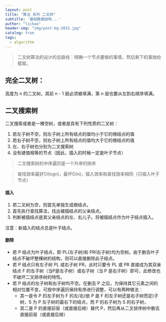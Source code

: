 ```yaml
---
layout: post
title: "算法 系列 二叉树"
subtitle: '基础数据结构...'
author: "lichao"
header-img: "img/post-bg-2015.jpg"
catalog: true
tags:
  - algorithm
---
```



> ⼆叉树算法的设计的总路线：明确⼀个节点要做的事情，然后剩下的事抛给框架。

## 完全二叉树：
高度为 n 的二叉树，其前 n - 1 层必须被填满，第 n 层也要从左到右顺序填满。

## 二叉搜索树
二叉搜索或者是一棵空树，或者是具有下列性质的二叉树：
1. 若左子树不空，则左子树上所有结点的值均小于它的根结点的值
2. 若右子树不空，则右子树上所有结点的值均大于它的根结点的值
3. 左、右子树也分别为二叉搜索树
4. 没有键值相等的节点（因此，插入的时候一定是叶子节点）

> 二叉搜索树的中序遍历是一个升序的排序

> 查找效率最好O(logn)，最坏O(n)，插入效率和查找效率相同（只插入叶子节点）

#### 插入
1. 若二叉树为空，则首先单独生成根结点。
2. 首先执行查找算法，找出被插结点的父亲结点。 
3. 判断被插结点是其父亲结点的左、右儿子。将被插结点作为叶子结点插入。 

注意：新插入的结点总是叶子结点。

#### 删除
* 若 P 结点为叶子结点，即 PL(左子树)和 PR(右子树)均为空树。由于删去叶子结点不破坏整棵树的结构，则可以直接删除此子结点。
* 若 P 结点只有左子树 PL 或右子树 PR，此时只要令 PL 或 PR 直接成为其双亲结点 F 的左子树（当P是左子树）或右子树（当 P 是右子树）即可，此修改也不破坏二叉排序树的特性。
* 若 P 结点的左子树和右子树均不空。在删去 P 之后，为保持其它元素之间的相对位置不变，可按中序遍历保持有序进行调整，可以有两种做法： 
	* 其一是令 P 的左子树为 F 的左/右(依 P 是 F 的左子树还是右子树而定)子树，S 为 P 左子树的最右下的结点，而 P 的右子树为 S 的右子树，
	* 其二是 P 的直接前驱（或直接后继）替代 P，然后再从二叉排序树中删去 直接前驱（或直接后继）





